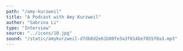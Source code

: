 ```yaml
---
path: "/amy-kurzweil"
title: "A Podcast with Amy Kurzweil"
author: "Sabrina Li"
type: "Interview"  
source: "../icons/10.jpg"
sound: "/static/amykurzweil-d7db8d2e61b00fe3a3f014be7855f0a3.mp3"
---
```

&nbsp;
